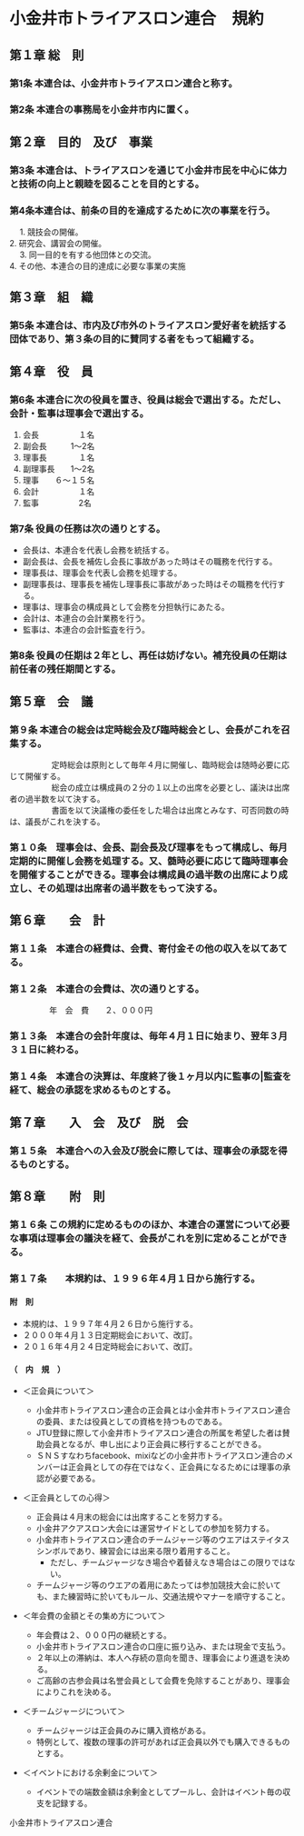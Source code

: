 # 小金井市トライアスロン連合　規約  

## 第１章 総　則  
### 第1条 本連合は、小金井市トライアスロン連合と称す。  
### 第2条 本連合の事務局を小金井市内に置く。  

## 第２章　目的　及び　事業  
### 第3条 本連合は、トライアスロンを通じて小金井市民を中心に体力と技術の向上と親睦を図ることを目的とする。  
### 第4条本連合は、前条の目的を達成するために次の事業を行う。  
　  1. 競技会の開催。  
    2. 研究会、講習会の開催。  
　  3. 同一目的を有する他団体との交流。  
    4. その他、本連合の目的達成に必要な事業の実施  

## 第３章　組　織  
### 第5条 本連合は、市内及び市外のトライアスロン愛好者を統括する団体であり、第３条の目的に賛同する者をもって組織する。  

## 第４章　役　員  
### 第6条 本連合に次の役員を置き、役員は総会で選出する。ただし、会計・監事は理事会で選出する。  
  1. 会長　　　　　１名  
  2. 副会長　　　1～2名  
  3. 理事長　　　　１名  
  4. 副理事長　　1～2名  
  5. 理事　　６～１５名  
  6. 会計　　　　　１名  
  7. 監事　　　　　2名  

### 第7条 役員の任務は次の通りとする。  

  * 会長は、本連合を代表し会務を統括する。  
  * 副会長は、会長を補佐し会長に事故があった時はその職務を代行する。  
  * 理事長は、理事会を代表し会務を処理する。  
  * 副理事長は、理事長を補佐し理事長に事故があった時はその職務を代行する。  
  * 理事は、理事会の構成員として会務を分担執行にあたる。  
  * 会計は、本連合の会計業務を行う。  
  * 監事は、本連合の会計監査を行う。  

### 第8条 役員の任期は２年とし、再任は妨げない。補充役員の任期は前任者の残任期間とする。  

## 第５章　会　議   
### 第９条 本連合の総会は定時総会及び臨時総会とし、会長がこれを召集する。  
　　　　　 定時総会は原則として毎年４月に開催し、臨時総会は随時必要に応じて開催する。  
　　　　　 総会の成立は構成員の２分の１以上の出席を必要とし、議決は出席者の過半数を以て決する。  
　　　　　 書面を以て決議権の委任をした場合は出席とみなす、可否同数の時は、議長がこれを決する。  

### 第１０条　理事会は、会長、副会長及び理事をもって構成し、毎月定期的に開催し会務を処理する。又、髄時必要に応じて臨時理事会を開催することができる。理事会は構成員の過半数の出席により成立し、その処理は出席者の過半数をもって決する。  

## 第６章　　会　計

### 第１１条　本連合の経費は、会費、寄付金その他の収入を以てあてる。  

### 第１２条　本連合の会費は、次の通りとする。  
　　　　　年　会　費　　２、０００円  

### 第１３条　本連合の会計年度は、毎年４月１日に始まり、翌年３月３１日に終わる。  

### 第１４条　本連合の決算は、年度終了後１ヶ月以内に監事の|監査を経て、総会の承認を求めるものとする。  

## 第７章　　入　会　及び　脱　会  

### 第１５条　本連合への入会及び脱会に際しては、理事会の承認を得るものとする。  

## 第８章　　附　則  

### 第１６条 この規約に定めるもののほか、本連合の運営について必要な事項は理事会の議決を経て、会長がこれを別に定めることができる。  

### 第１７条　　本規約は、１９９６年４月１日から施行する。  

#### 附　則  
  * 本規約は、１９９７年４月２６日から施行する。    
  * ２０００年４月１３日定期総会において、改訂。  
  * ２０１６年４月２４日定時総会において、改訂。  

#### （　内　規　）

  * ＜正会員について＞  
    + 小金井市トライアスロン連合の正会員とは小金井市トライアスロン連合の委員、または役員としての資格を持つものである。  
    + JTU登録に際して小金井市トライアスロン連合の所属を希望した者は賛助会員となるが、申し出により正会員に移行することができる。  
    + ＳＮＳすなわちfacebook、mixiなどの小金井市トライアスロン連合のメンバーは正会員としての存在ではなく、正会員になるためには理事の承認が必要である。  

  * ＜正会員としての心得＞  
    + 正会員は４月末の総会には出席することを努力する。  
    + 小金井アクアスロン大会には運営サイドとしての参加を努力する。   
    + 小金井市トライアスロン連合のチームジャージ等のウエアはステイタスシンボルであり、練習会には出来る限り着用すること。   
      - ただし、チームジャージなき場合や着替えなき場合はこの限りではない。   
    + チームジャージ等のウエアの着用にあたっては参加競技大会に於いても、また練習時に於いてもルール、交通法規やマナーを順守すること。   
    
  * ＜年会費の金額とその集め方について＞  
    + 年会費は２、０００円の継続とする。  
    + 小金井市トライアスロン連合の口座に振り込み、または現金で支払う。  
    + ２年以上の滞納は、本人へ存続の意向を聞き、理事会により進退を決める。  
    + ご高齢の古参会員は名誉会員として会費を免除することがあり、理事会によりこれを決める。  

  * ＜チームジャージについて＞  
    + チームジャージは正会員のみに購入資格がある。  
    + 特例として、複数の理事の許可があれば正会員以外でも購入できるものとする。  

  * ＜イベントにおける余剰金について＞  
    + イベントでの端数金額は余剰金としてプールし、会計はイベント毎の収支を記録する。  


小金井市トライアスロン連合
